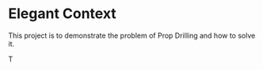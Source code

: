 # Elegant Context
This project is to demonstrate the problem of Prop Drilling and how to solve it.

T